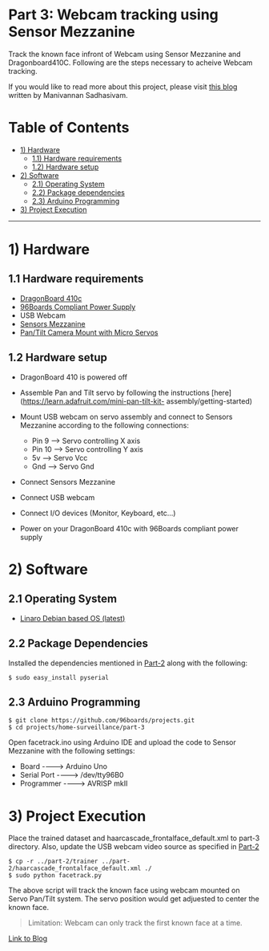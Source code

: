 # Part 3: Webcam tracking using Sensor Mezzanine

Track the known face infront of Webcam using Sensor Mezzanine and Dragonboard410C. Following are the steps necessary to acheive Webcam tracking.

If you would like to read more about this project, please visit [this blog](http://www.96boards.org/blog/part-3-home-surveillance-project-96boards/) written by Manivannan Sadhasivam.


# Table of Contents

- [1) Hardware](#1-hardware)
   - [1.1) Hardware requirements](#11-hardware-requirements)
   - [1.2) Hardware setup](#12-hardware-setup)
- [2) Software](#2-software)   
   - [2.1) Operating System](#21-operating-system)
   - [2.2) Package dependencies](#22-package-dependencies)
   - [2.3) Arduino Programming](#23-arduino-programming)
- [3) Project Execution](#3-project-execution)

***

# 1) Hardware

## 1.1 Hardware requirements

- [DragonBoard 410c](http://www.96boards.org/product/dragonboard410c/)
- [96Boards Compliant Power Supply](http://www.96boards.org/product/power/)
- USB Webcam
- [Sensors Mezzanine](http://www.96boards.org/product/sensors-mezzanine/)
- [Pan/Tilt Camera Mount with Micro Servos](https://www.arrow.com/en/products/1967/adafruit-industries)

## 1.2 Hardware setup

- DragonBoard 410 is powered off
- Assemble Pan and Tilt servo by following the instructions [here](https://learn.adafruit.com/mini-pan-tilt-kit-            assembly/getting-started)
- Mount USB webcam on servo assembly and connect to Sensors Mezzanine according to the following connections:
  - Pin 9   —-> Servo controlling X axis
  - Pin 10  —-> Servo controlling Y axis
  - 5v      —-> Servo Vcc
  - Gnd     —-> Servo Gnd

- Connect Sensors Mezzanine
- Connect USB webcam 
- Connect I/O devices (Monitor, Keyboard, etc...)
- Power on your DragonBoard 410c with 96Boards compliant power supply

# 2) Software

## 2.1 Operating System

- [Linaro Debian based OS (latest)](https://github.com/96boards/documentation/blob/master/ConsumerEdition/DragonBoard-410c/Downloads/Debian.md)

## 2.2 Package Dependencies
 
Installed the dependencies mentioned in [Part-2](../part-2) along with the following:

``` shell
$ sudo easy_install pyserial
```
## 2.3 Arduino Programming

``` shell
$ git clone https://github.com/96boards/projects.git
$ cd projects/home-surveillance/part-3
```
Open facetrack.ino using Arduino IDE and upload the code to Sensor Mezzanine with the following settings:

* Board 	       ----> Arduino Uno
* Serial Port    ----> /dev/tty96B0
* Programmer     ----> AVRISP mkII

# 3) Project Execution

Place the trained dataset and haarcascade_frontalface_default.xml to part-3 directory. Also, update the USB webcam video source as specified in [Part-2](../part-2/README.md#31-creating-dataset)

```shell
$ cp -r ../part-2/trainer ../part-2/haarcascade_frontalface_default.xml ./
$ sudo python facetrack.py
```
The above script will track the known face using webcam mounted on Servo Pan/Tilt system. The servo position would get adjuested to center the known face.

> Limitation: Webcam can only track the first known face at a time.

[Link to Blog](http://www.96boards.org/blog/part-3-home-surveillance-project-96boards/)

